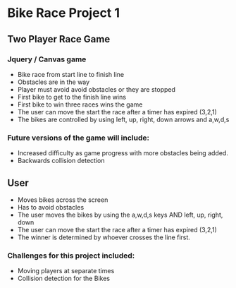 # Bike Race Project 1

## Two Player Race Game

### Jquery / Canvas game 

* Bike race from start line to finish line
* Obstacles are in the way 
* Player must avoid avoid obstacles or they are stopped 
* First bike to get to the finish line wins 
* First bike to win three races wins the game
* The user can move the start the race after a timer has expired (3,2,1)
* The bikes are controlled by using left, up, right, down arrows and a,w,d,s




### Future versions of the game will include:

* Increased difficulty as game progress with more obstacles being added. 
* Backwards collision detection





## User 

* Moves bikes across the screen
* Has to avoid obstacles
* The user moves the bikes by using the a,w,d,s keys AND left, up, right, down
* The user can move the start the race after a timer has expired (3,2,1)
* The winner is determined by whoever crosses the line first. 


### Challenges for this project included:

* Moving players at separate times 
* Collision detection for the Bikes



